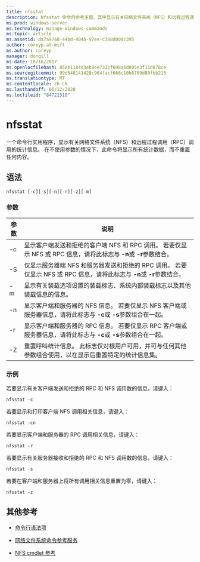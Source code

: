 ```yaml
---
title: nfsstat
description: Nfsstat 命令的参考主题，其中显示有关网络文件系统（NFS）和远程过程调用（RPC）调用的统计信息。
ms.prod: windows-server
ms.technology: manage-windows-commands
ms.topic: article
ms.assetid: da7a9768-44bd-404b-97ee-c388d00dc395
author: coreyp-at-msft
ms.author: coreyp
manager: dongill
ms.date: 10/16/2017
ms.openlocfilehash: 85eb1184d3eb8ee731cf698a6d805e3f11d878ce
ms.sourcegitcommit: 99d548141428c964facf666c10b6709d80fbb215
ms.translationtype: MT
ms.contentlocale: zh-CN
ms.lasthandoff: 06/12/2020
ms.locfileid: "84721510"
---
```

# <a name="nfsstat"></a>nfsstat

一个命令行实用程序，显示有关网络文件系统（NFS）和远程过程调用（RPC）调用的统计信息。 在不使用参数的情况下，此命令将显示所有统计数据，而不重置任何内容。

## <a name="syntax"></a>语法

```
nfsstat [-c][-s][-n][-r][-z][-m]
```

### <a name="parameters"></a>参数

| 参数 | 说明 |
| --------- | ----------- |
| -c | 显示客户端发送和拒绝的客户端 NFS 和 RPC 调用。 若要仅显示 NFS 或 RPC 信息，请将此标志与 **-n**或 **-r**参数结合。 |
| -S | 仅显示服务器端 NFS 和服务器发送和拒绝的 RPC 调用。 若要仅显示 NFS 或 RPC 信息，请将此标志与 **-n**或 **-r**参数结合。 |
| -m | 显示有关装载选项设置的装载标志、系统内部装载标志以及其他装载信息的信息。 |
| -n | 显示客户端和服务器的 NFS 信息。 若要仅显示 NFS 客户端或服务器信息，请将此标志与 **-c**或 **-s**参数组合在一起。 |
| -r | 显示客户端和服务器的 RPC 信息。 若要仅显示 RPC 客户端或服务器信息，请将此标志与 **-c**或 **-s**参数组合在一起。 |
| -Z | 重置呼叫统计信息。 此标志仅对根用户可用，并可与任何其他参数组合使用，以在显示后重置特定的统计信息集。 |

### <a name="examples"></a>示例

若要显示有关客户端发送和拒绝的 RPC 和 NFS 调用数的信息，请键入：

```
nfsstat -c
```

若要显示和打印客户端 NFS 调用相关信息，请键入：

```
nfsstat -cn
```

若要显示客户端和服务器的 RPC 调用相关信息，请键入：

```
nfsstat -r
```

若要显示有关服务器接收和拒绝的 RPC 和 NFS 调用数的信息，请键入：

```
nfsstat -s
```

若要在客户端和服务器上将所有调用相关信息重置为零，请键入：

```
nfsstat -z
```

## <a name="additional-references"></a>其他参考

- [命令行语法项](command-line-syntax-key.md)

- [网络文件系统命令参考服务](services-for-network-file-system-command-reference.md)

- [NFS cmdlet 参考](https://docs.microsoft.com/powershell/module/nfs)
